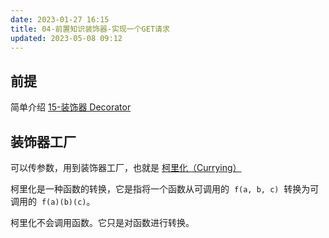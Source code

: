 ```yaml
---
date: 2023-01-27 16:15
title: 04-前置知识装饰器-实现一个GET请求
updated: 2023-05-08 09:12
---
```


## 前提

简单介绍 [15-装饰器 Decorator](../language/typescript/小满TypeScript基础教学/15-装饰器Decorator.md)

## 装饰器工厂

可以传参数，用到装饰器工厂，也就是 [柯里化（Currying）](https://zh.javascript.info/currying-partials)

柯里化是一种函数的转换，它是指将一个函数从可调用的  `f(a, b, c)`  转换为可调用的  `f(a)(b)(c)`。

柯里化不会调用函数。它只是对函数进行转换。